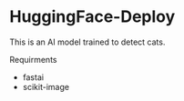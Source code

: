 # HuggingFace-Deploy
This is an AI model trained to detect cats.

Requirments 
- fastai 
- scikit-image
